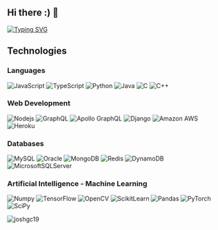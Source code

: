 ## Hi there :) 👋

[![Typing SVG](https://readme-typing-svg.demolab.com?font=Roboto&duration=2000&pause=100&color=379fac&multiline=true&random=false&width=550&height=80&lines=Joshua+Gamboa;Computer+Engineering+Undergraduate+%7C+Research+Assistant;AI+%7C+Machine+Learning+%7C+Data+Science)](https://github.com/joshgc19)
##  Technologies

### Languages
![JavaScript](https://img.shields.io/badge/-JavaScript-323330?style=flat&logo=javascript&logoColor=F7DF1E)
![TypeScript](https://img.shields.io/badge/TypeScript-007ACC?style=flat&logo=typescript&logoColor=white)
![Python](https://img.shields.io/badge/-Python-3776ab?style=flat&logo=Python&logoColor=F7DF1E)
![Java](https://img.shields.io/badge/-java-E34A86?style=flat&logo=openjdk)
![C](https://img.shields.io/badge/-C-00599C?style=flat&logo=c)
![C++](https://img.shields.io/badge/-C++-00599C?style=flat&logo=c%2B%2B)

### Web Development
![Nodejs](https://img.shields.io/badge/-Nodejs-43853D?style=flat&logo=Node.js&logoColor=black)
![GraphQL](https://img.shields.io/badge/-GraphQL-E10098?style=flat&logo=graphql)
![Apollo GraphQL](https://img.shields.io/badge/-Apollo%20GraphQL-311C87?style=flat&logo=apollo-graphql)
![Django](https://img.shields.io/badge/-Django-%234ea94b?style=flat&logo=django)
![Amazon AWS](https://img.shields.io/badge/Amazon%20AWS-232F3E?style=flat&logo=amazon-aws)
![Heroku](https://img.shields.io/badge/-Heroku-430098?style=flat&logo=heroku)

### Databases
![MySQL](https://img.shields.io/badge/-MySQL-005C84?style=flat&logo=mysql&logoColor=white)
![Oracle](https://img.shields.io/badge/-Oracle-F80000?style=flat&logo=oracle&logoColor=white)
![MongoDB](https://img.shields.io/badge/-MongoDB-%234ea94b?style=flat&logo=mongodb&logoColor=white)
![Redis](https://img.shields.io/badge/-Redis-DC382D?style=flat&logo=Redis&logoColor=white)
![DynamoDB](https://img.shields.io/badge/-DynamoDB-4053D6?style=flat&logo=amazondynamodb&logoColor=white)
![MicrosoftSQLServer](https://img.shields.io/badge/Microsoft%20SQL%20Server-005C84?style=flat&logo=microsoft%20sql%20server&logoColor=white)

### Artificial Intelligence - Machine Learning
![Numpy](https://img.shields.io/badge/-Numpy-013243?style=flat&logo=numpy&logoColor=white)
![TensorFlow](https://img.shields.io/badge/-TensorFlow-FF6F00?style=flat&logo=tensorflow&logoColor=white)
![OpenCV](https://img.shields.io/badge/-OpenCV-5C3EE8?style=flat&logo=opencv&logoColor=white)
![ScikitLearn](https://img.shields.io/badge/-ScikitLearn-F7931E?style=flat&logo=scikitlearn&logoColor=white)
![Pandas](https://img.shields.io/badge/-Pandas-150458?style=flat&logo=pandas&logoColor=white)
![PyTorch](https://img.shields.io/badge/-PyTorch-EE4C2C?style=flat&logo=pytorch&logoColor=white)
![SciPy](https://img.shields.io/badge/-SciPy-8CAAE6?style=flat&logo=scipy&logoColor=white)


<p><img src="https://github-readme-streak-stats.herokuapp.com/?user=joshgc19&" alt="joshgc19" /></p>


[//]: # (<a href="https://github.com/ryo-ma/github-profile-trophy"><img src="https://github-profile-trophy.vercel.app/?username=joshgc19" alt="joshgc19" /></a>)

